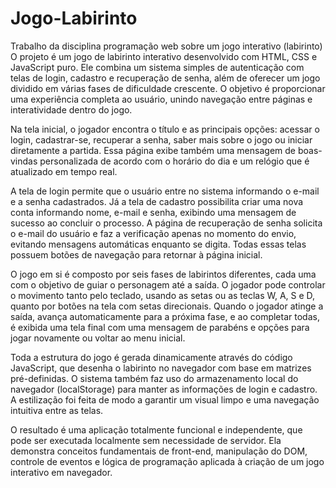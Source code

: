 # Jogo-Labirinto
Trabalho da disciplina programação web sobre um jogo interativo (labirinto)
O projeto é um jogo de labirinto interativo desenvolvido com HTML, CSS e JavaScript puro. Ele combina um sistema simples de autenticação com telas de login, cadastro e recuperação de senha, além de oferecer um jogo dividido em várias fases de dificuldade crescente. O objetivo é proporcionar uma experiência completa ao usuário, unindo navegação entre páginas e interatividade dentro do jogo.

Na tela inicial, o jogador encontra o título e as principais opções: acessar o login, cadastrar-se, recuperar a senha, saber mais sobre o jogo ou iniciar diretamente a partida. Essa página exibe também uma mensagem de boas-vindas personalizada de acordo com o horário do dia e um relógio que é atualizado em tempo real.

A tela de login permite que o usuário entre no sistema informando o e-mail e a senha cadastrados. Já a tela de cadastro possibilita criar uma nova conta informando nome, e-mail e senha, exibindo uma mensagem de sucesso ao concluir o processo. A página de recuperação de senha solicita o e-mail do usuário e faz a verificação apenas no momento do envio, evitando mensagens automáticas enquanto se digita. Todas essas telas possuem botões de navegação para retornar à página inicial.

O jogo em si é composto por seis fases de labirintos diferentes, cada uma com o objetivo de guiar o personagem até a saída. O jogador pode controlar o movimento tanto pelo teclado, usando as setas ou as teclas W, A, S e D, quanto por botões na tela com setas direcionais. Quando o jogador atinge a saída, avança automaticamente para a próxima fase, e ao completar todas, é exibida uma tela final com uma mensagem de parabéns e opções para jogar novamente ou voltar ao menu inicial.

Toda a estrutura do jogo é gerada dinamicamente através do código JavaScript, que desenha o labirinto no navegador com base em matrizes pré-definidas. O sistema também faz uso do armazenamento local do navegador (localStorage) para manter as informações de login e cadastro. A estilização foi feita de modo a garantir um visual limpo e uma navegação intuitiva entre as telas.

O resultado é uma aplicação totalmente funcional e independente, que pode ser executada localmente sem necessidade de servidor. Ela demonstra conceitos fundamentais de front-end, manipulação do DOM, controle de eventos e lógica de programação aplicada à criação de um jogo interativo em navegador.
